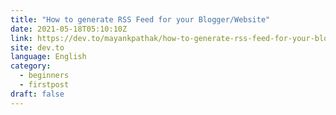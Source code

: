 ```yaml
---
title: "How to generate RSS Feed for your Blogger/Website"
date: 2021-05-18T05:10:10Z
link: https://dev.to/mayankpathak/how-to-generate-rss-feed-for-your-blogger-website-3o5a?utm_medium=RSS&utm_source=news.12bit.vn
site: dev.to
language: English
category:
  - beginners
  - firstpost
draft: false
---
```

